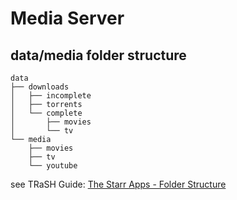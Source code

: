 # Media Server

## data/media folder structure

```
data
├── downloads
│   ├── incomplete
│   ├── torrents
│   └── complete
│       ├── movies
│       └── tv
└── media
    ├── movies
    ├── tv
    └── youtube
```

see TRaSH Guide: [The Starr Apps - Folder Structure](https://trash-guides.info/File-and-Folder-Structure/How-to-set-up/Docker/)